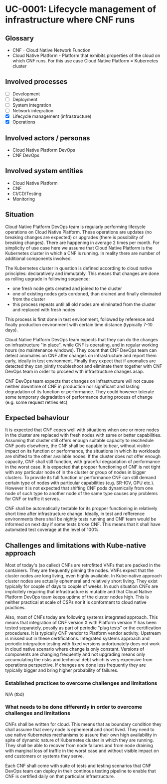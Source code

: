 # UC-0001: Lifecycle management of infrastructure where CNF runs

## Glossary
- CNF - Cloud Native Network Function
- Cloud Native Platform - Platform that exhibits properties of the cloud on which CNF runs. For this use case Cloud Native Platform = Kubernetes cluster

## Involved processes
- [ ] Development
- [ ] Deployment
- [ ] System integration
- [ ] Network integration
- [x] Lifecycle management (infrastructure)
- [x] Operations

## Involved actors / personas
- Cloud Native Platform DevOps
- CNF DevOps

## Involved system entities
- Cloud Native Platform
- CNF
- CI/CD/Testing
- Monitoring

## Situation
Cloud Native Platform DevOps team is regularly performing lifecycle operations on Cloud Native Platform. These operations are updates (no breaking changes are expected) or upgrades (there is possibility of breaking changes). There are happening in average 2 times per month. For simplicity of use case here we assume that Cloud Native Platform is the Kubernetes cluster in which a CNF is running. In reality there are number of additional components involved.

The Kubernetes cluster in question is defined according to cloud native principles: declaratively and immutably. This means that changes are done as rolling upgrade in following sequence:
- one fresh node gets created and joined to the cluster
- one of existing nodes gets cordoned, than drained and finally eliminated from the cluster
- this process repeats until all old nodes are eliminated from the cluster and replaced with fresh nodes

This process is first done in test environment, followed by reference and finally production environment with certain time distance (typically 7-10 days). 

Cloud Native Platform DevOps team expects that they can do the changes on infrastructure "in place", while CNF is operating, and in regular working hours (no maintenance windows). They count that CNF DevOps team can detect anomalies on CNF after changes on infrastructure and report them early, ideally in test environment. Finally they expect that if anomalies are detected they can jointly troubleshoot and eliminate them together with CNF DevOps team in order to proceed with infrastructure changes asap. 

CNF DevOps team expects that changes on infrastructure will not cause neither downtime of CNF in production nor significant and lasting degradation of its function or performance. They could however tolerate some temporary degradation of performance during process of change (e.g. some request retries etc)

## Expected behaviour
It is expected that CNF copes well with situations when one or more nodes in the cluster are replaced with fresh nodes with same or better capabilities. Assuming that cluster still offers enough suitable capacity to reschedule CNF pods elsewhere, the CNF shall be capable to bear, without visible impact on its function or performance, the situations in which its workloads are shifted to the other available nodes. If the cluster does not offer enough capacity, CNF shall still function, with graceful degradation of performance in the worst case. It is expected that propper functioning of CNF is not tight with any particular node of in the cluster or group of nodes in bigger clusters. To provide its full function or performance CNF can still demand certain type of nodes with particular capabilities (e.g. SR-IOV, GPU etc.). However it is not expected that shifting CNF pods dynamically from one node of such type to another node of the same type causes any problems for CNF or traffic it serves.   

CNF shall be automatically testable for its propper functioning in relatively short time after infrastructure change. Ideally, in test and refference environments there shall be nightly tests running and CNF team would be informed on next day if some tests broke CNF. This means that it shall have automated test coverage at the level of 100%.  

## Challenges and limitations with Kube-native approach
Most of today's (so called) CNFs are retrofitted VNFs that are packed in the containers. They are frequently pinning the nodes. VNFs expect that the cluster nodes are long living, even highly available. In Kube-native approach cluster nodes are actually ephemeral and relatively short living. They exist typically for couple of days to couple of weeks. In such situation CNFs are implicitely requiring that infrastructure is mutable and that Cloud Native Platform DevOps team keeps uptime of the cluster nodes high. This is neither practical at scale of CSPs nor it is conformant to cloud native practices.

Also, most of CNFs today are following systems integrated approach. This means that integration of CNF version X with Platform version Y has been tested separately, possily as part of periodic "plug tests" or the certification procedures. It is typically CNF vendor to Platform vendor activity. Upstream is missed out in these certifications. Integrated systems approach and periodic integration testing with fixed versions unfortunately does not work in cloud native scenario where change is only constant. Versions of components are changing frequently and not upgrading means only accumulating the risks and technical debt which is very expensive from operations perspective. If changes are done less frequently they are typically bigger and bring higher probability of failures.

### Established practices to overcome challenges and limitations
N/A (tbd)

### What needs to be done differently in order to overcome challenges and limitations 
CNFs shall be written for cloud. This means that as boundary condition they shall assume that every node is ephemeral and short lived. They need to use native Kubernetes mechanisms to assure their own high availability in spite of dynamic nature of Kubernetes cluster in which they are running. They shall be able to recover from node failures and from node draining with marginal loss of traffic in the worst case and without visible impact on end customers or systems they serve.

Each CNF shall come with suite of tests and testing scenarios that CNF DevOps team can deploy in their continous testing pipeline to enable that CNF is certified daily on that particular infrastructure.

